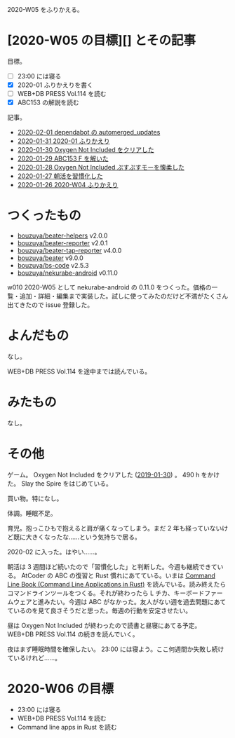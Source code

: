 2020-W05 をふりかえる。

# [2020-W05 の目標][] とその記事

目標。

- [ ] 23:00 には寝る
- [x] 2020-01 ふりかえりを書く
- [ ] WEB+DB PRESS Vol.114 を読む
- [x] ABC153 の解説を読む

記事。

- [2020-02-01 dependabot の automerged_updates][2020-02-01]
- [2020-01-31 2020-01 ふりかえり][2020-01-31]
- [2020-01-30 Oxygen Not Included をクリアした][2020-01-30]
- [2020-01-29 ABC153 F を解いた][2020-01-29]
- [2020-01-28 Oxygen Not Included ぷすぷすモーを懐柔した][2020-01-28]
- [2020-01-27 朝活を習慣化した][2020-01-27]
- [2020-01-26 2020-W04 ふりかえり][2020-01-26]

# つくったもの

- [bouzuya/beater-helpers][] v2.0.0
- [bouzuya/beater-reporter][] v2.0.1
- [bouzuya/beater-tap-reporter][] v4.0.0
- [bouzuya/beater][] v9.0.0
- [bouzuya/bs-code][] v2.5.3
- [bouzuya/nekurabe-android][] v0.11.0

w010 2020-W05 として nekurabe-android の 0.11.0 をつくった。価格の一覧・追加・詳細・編集まで実装した。試しに使ってみたのだけど不満がたくさん出てきたので issue 登録した。

# よんだもの

なし。

WEB+DB PRESS Vol.114 を途中までは読んでいる。

# みたもの

なし。

# その他

ゲーム。 Oxygen Not Included をクリアした ([2019-01-30][]) 。 490 h をかけた。 Slay the Spire をはじめている。

買い物。特になし。

体調。睡眠不足。

育児。抱っこひもで抱えると肩が痛くなってしまう。まだ 2 年も経っていないけど既に大きくなったな……という気持ちで居る。

2020-02 に入った。はやい……。

朝活は 3 週間ほど続いたので「習慣化した」と判断した。今週も継続できている。 AtCoder の ABC の復習と Rust 慣れにあてている。いまは [Command Line Book (Command Line Applications in Rust)](https://rust-cli.github.io/book/) を読んでいる。読み終えたらコマンドラインツールをつくる。それが終わったら L チカ、キーボードファームウェアと進みたい。今週は ABC がなかった。友人がない週を過去問題にあてているのを見て良さそうだと思った。毎週の行動を安定させたい。

昼は Oxygen Not Included が終わったので読書と昼寝にあてる予定。 WEB+DB PRESS Vol.114 の続きを読んでいく。

夜はまず睡眠時間を確保したい。 23:00 には寝よう。ここ何週間か失敗し続けているけれど……。

# 2020-W06 の目標

- 23:00 には寝る
- WEB+DB PRESS Vol.114 を読む
- Command line apps in Rust を読む

[2019-01-30]: https://blog.bouzuya.net/2019/01/30/
[2020-01-26]: https://blog.bouzuya.net/2020/01/26/
[2020-01-27]: https://blog.bouzuya.net/2020/01/27/
[2020-01-28]: https://blog.bouzuya.net/2020/01/28/
[2020-01-29]: https://blog.bouzuya.net/2020/01/29/
[2020-01-30]: https://blog.bouzuya.net/2020/01/30/
[2020-01-31]: https://blog.bouzuya.net/2020/01/31/
[2020-02-01]: https://blog.bouzuya.net/2020/02/01/
[bouzuya/beater-helpers]: https://github.com/bouzuya/beater-helpers
[bouzuya/beater-reporter]: https://github.com/bouzuya/beater-reporter
[bouzuya/beater-tap-reporter]: https://github.com/bouzuya/beater-tap-reporter
[bouzuya/beater]: https://github.com/bouzuya/beater
[bouzuya/bs-code]: https://github.com/bouzuya/bs-code
[bouzuya/nekurabe-android]: https://github.com/bouzuya/nekurabe-android
